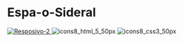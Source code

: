 # Espa-o-Sideral

[
![Resposivo-2](https://user-images.githubusercontent.com/120793752/231775288-5280a679-bec0-4338-a0c2-68c74d369381.png)
](url)
![icons8_html_5_50px](https://user-images.githubusercontent.com/120793752/231778408-6e7d41bf-4f1f-485f-97c5-bfd1c04e2dd1.png) ![icons8_css3_50px](https://user-images.githubusercontent.com/120793752/231778803-d1a0f4a2-4814-4815-9f79-ccad63cd54fd.png)
